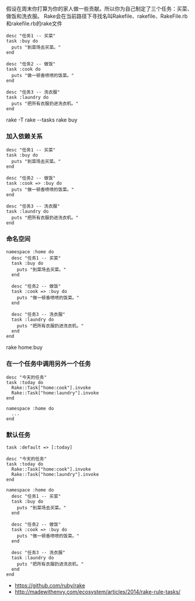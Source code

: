 假设在周末你打算为你的家人做一些贡献。所以你为自己制定了三个任务：买菜、做饭和洗衣服。
Rake会在当前路径下寻找名叫Rakefile、rakefile、RakeFile.rb和rakefile.rb的rake文件


```
desc "任务1 -- 买菜"
task :buy do
  puts "到菜场去买菜。"
end

desc "任务2 -- 做饭"
task :cook do
  puts "做一顿香喷喷的饭菜。"
end

desc "任务3 -- 洗衣服"
task :laundry do
  puts "把所有衣服扔进洗衣机。"
end
```
rake -T
rake --tasks
rake buy

### 加入依赖关系
```
desc "任务1 -- 买菜"
task :buy do
  puts "到菜场去买菜。"
end

desc "任务2 -- 做饭"
task :cook => :buy do
  puts "做一顿香喷喷的饭菜。"
end

desc "任务3 -- 洗衣服"
task :laundry do
  puts "把所有衣服扔进洗衣机。"
end
```

### 命名空间
```
namespace :home do
  desc "任务1 -- 买菜"
  task :buy do
    puts "到菜场去买菜。"
  end
  
  desc "任务2 -- 做饭"
  task :cook => :buy do
    puts "做一顿香喷喷的饭菜。"
  end
  
  desc "任务3 -- 洗衣服"
  task :laundry do
    puts "把所有衣服扔进洗衣机。"
  end
end
```
rake home:buy

### 在一个任务中调用另外一个任务
```
desc "今天的任务"
task :today do
  Rake::Task["home:cook"].invoke
  Rake::Task["home:laundry"].invoke
end

namespace :home do
  ...
end
```

### 默认任务
```
task :default => [:today] 

desc "今天的任务"
task :today do
  Rake::Task["home:cook"].invoke
  Rake::Task["home:laundry"].invoke
end

namespace :home do
  desc "任务1 -- 买菜"
  task :buy do
    puts "到菜场去买菜。"
  end
  
  desc "任务2 -- 做饭"
  task :cook => :buy do
    puts "做一顿香喷喷的饭菜。"
  end
  
  desc "任务3 -- 洗衣服"
  task :laundry do
    puts "把所有衣服扔进洗衣机。"
  end
end
```

* https://github.com/ruby/rake
* http://madewithenvy.com/ecosystem/articles/2014/rake-rule-tasks/
